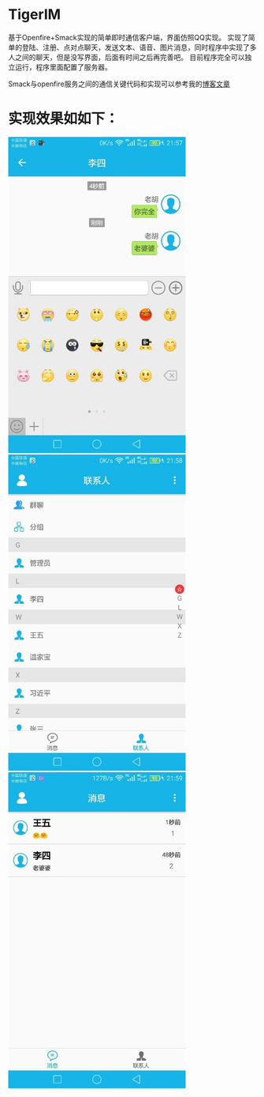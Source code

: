 # TigerIM
基于Openfire+Smack实现的简单即时通信客户端，界面仿照QQ实现。
实现了简单的登陆、注册、点对点聊天，发送文本、语音、图片消息，同时程序中实现了多人之间的聊天，但是没写界面，后面有时间之后再完善吧。
目前程序完全可以独立运行，程序里面配置了服务器。

Smack与openfire服务之间的通信关键代码和实现可以参考我的[博客文章](http://ittiger.cn/tags/smack/)

# 实现效果如如下：
<img src="screenshots/1.jpg" width = "360" height = "640" alt=""/>
<img src="screenshots/2.jpg" width = "360" height = "640" alt=""/>
<img src="screenshots/3.jpg" width = "360" height = "640" alt=""/>
